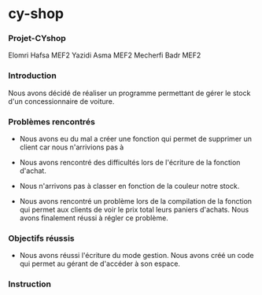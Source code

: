 # cy-shop
### Projet-CYshop

Elomri Hafsa MEF2
Yazidi Asma MEF2
Mecherfi Badr MEF2

### Introduction

Nous avons décidé de réaliser un programme permettant de gérer le stock d'un concessionnaire de voiture.

### Problèmes rencontrés

- Nous avons eu du mal a créer une fonction qui permet de supprimer un client car nous n'arrivions pas à

- Nous avons rencontré des difficultés lors de l'écriture de la fonction d'achat.

- Nous n'arrivons pas à classer en fonction de la couleur notre stock.

- Nous avons rencontré un problème lors de la compilation de la fonction qui permet aux clients de voir le prix total leurs paniers d'achats. Nous avons finalement réussi à régler ce problème.

### Objectifs réussis

- Nous avons réussi l'écriture du mode gestion. Nous avons créé un code qui permet au gérant de d'accéder à son espace.

### Instruction


### 

